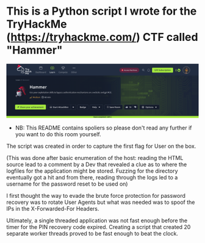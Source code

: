 # This is a Python script I wrote for the TryHackMe (https://tryhackme.com/) CTF called "Hammer"

![Alt text](hammer.png?raw=true "hammer ctf room")

* NB: This README contains spoliers so please don't read any further if you want to do this room yourself.

The script was created in order to capture the first flag for User on the box.

(This was done after basic enumeration of the host: reading the HTML source lead to a comment by a Dev that revealed a clue as to where the logfiles for the application might be stored.  Fuzzing for the directory eventually got a hit and from there, reading through the logs led to a username for the password reset to be used on)

I first thought the way to evade the brute force protection for password recovery was to rotate User Agents but what was needed was to spoof the IPs in the X-Forwarded-For Headers.

Ultimately, a single threaded application was not fast enough before the timer for the PIN recovery code expired.  Creating a script that created 20 separate worker threads proved to be fast enough to beat the clock.
